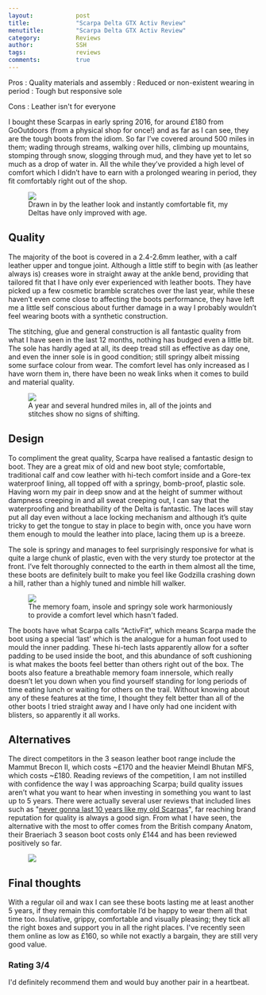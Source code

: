 ```yaml
---
layout:            post
title:             "Scarpa Delta GTX Activ Review"
menutitle:         "Scarpa Delta GTX Activ Review"
category:          Reviews
author:            SSH
tags:              reviews
comments:          true
---
```



Pros
: Quality materials and assembly
: Reduced or non-existent wearing in period
: Tough but responsive sole

Cons
: Leather isn't for everyone



I bought these Scarpas in early spring 2016, for around £180 from GoOutdoors (from a physical shop for once!) and as far as I can see, they are the tough boots from the idiom. So far I’ve covered around 500 miles in them; wading through streams, walking over hills, climbing up mountains, stomping through snow, slogging through mud, and they have yet to let so much as a drop of water in. All the while they’ve provided a high level of comfort which I didn’t have to earn with a prolonged wearing in period, they fit comfortably right out of the shop.

<figure>
<img src="{{ site.github.url }}/media/img/deltagtx/first.jpg" />
<figcaption>Drawn in by the leather look and instantly comfortable fit, my Deltas have only improved with age.</figcaption>
</figure>

## Quality

The majority of the boot is covered in a 2.4-2.6mm leather, with a calf leather upper and tongue joint.  Although a little stiff to begin with (as leather always is) creases wore in straight away at the ankle bend, providing that tailored fit that I have only ever experienced with leather boots.  They have picked up a few cosmetic bramble scratches over the last year, while these haven’t even come close to affecting the boots performance, they have left me a little self conscious about further damage in a way I probably wouldn’t feel wearing boots with a synthetic construction.  

The stitching, glue and general construction is all fantastic quality from what I have seen in the last 12 months, nothing has budged even a little bit.  The sole has hardly aged at all, its deep tread still as effective as day one, and even the inner sole is in good condition; still springy albeit missing some surface colour from wear.  The comfort level has only increased as I have worn them in, there have been no weak links when it comes to build and material quality.

<figure>
<img src="{{ site.github.url }}/media/img/deltagtx/quality.jpg" />
<figcaption>A year and several hundred miles in, all of the joints and stitches show no signs of shifting.</figcaption>
</figure>

## Design

To compliment the great quality, Scarpa have realised a fantastic design to boot. They are a great mix of old and new boot style; comfortable, traditional calf and cow leather with hi-tech comfort inside and a Gore-tex waterproof lining, all topped off with a springy, bomb-proof, plastic sole. Having worn my pair in deep snow and at the height of summer without dampness creeping in and all sweat creeping out, I can say that the waterproofing and breathability of the Delta is fantastic.  The laces will stay put all day even without a lace locking mechanism and although it’s quite tricky to get the tongue to stay in place to begin with, once you have worn them enough to mould the leather into place, lacing them up is a breeze. 

The sole is springy and manages to feel surprisingly responsive for what is quite a large chunk of plastic, even with the very sturdy toe protector at the front. I’ve felt thoroughly connected to the earth in them almost all the time, these boots are definitely built to make you feel like Godzilla crashing down a hill, rather than a highly tuned and nimble hill walker.

<figure>
<img src="{{ site.github.url }}/media/img/deltagtx/design.jpg" />
<figcaption>The memory foam, insole and springy sole work harmoniously to provide a comfort level which hasn't faded.</figcaption>
</figure>

The boots have what Scarpa calls “ActivFit”, which means Scarpa made the boot using a special ‘last’ which is the analogue for a human foot used to mould the inner padding. These hi-tech lasts apparently allow for a softer padding to be used inside the boot, and this abundance of soft cushioning is what makes the boots feel better than others right out of the box. The boots also feature a breathable memory foam innersole, which really doesn’t let you down when you find yourself standing for long periods of time eating lunch or waiting for others on the trail. Without knowing about any of these features at the time, I thought they felt better than all of the other boots I tried straight away and I have only had one incident with blisters, so apparently it all works.

## Alternatives

The direct competitors in the 3 season leather boot range include the Mammut Brecon II, which costs ~£170 and the heavier Meindl Bhutan MFS, which costs ~£180.  Reading reviews of the competition, I am not instilled with confidence the way I was approaching Scarpa; build quality issues aren’t what you want to hear when investing in something you want to last up to 5 years.  There were actually several user reviews that included lines such as "<a href="{{ site.github.url }}/media/img/deltagtx/scarpa-review.jpg">never gonna last 10 years like my old Scarpas</a>", far reaching brand reputation for quality is always a good sign.  From what I have seen, the alternative with the most to offer comes from the British company Anatom, their Braeriach 3 season boot costs only £144 and has been reviewed positively so far. 

<figure>
<img src="{{ site.github.url }}/media/img/deltagtx/worn.jpg" />
</figure>

## Final thoughts

With a regular oil and wax I can see these boots lasting me at least another 5 years,  if they remain this comfortable I’d be happy to wear them all that time too. Insulative, grippy, comfortable and visually pleasing; they tick all the right boxes and support you in all the right places.  I've recently seen them online as low as £160, so while not exactly a bargain, they are still very good value.

### Rating 3/4
I'd definitely recommend them and would buy another pair in a heartbeat.
